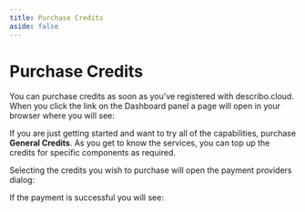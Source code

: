 ```yaml
---
title: Purchase Credits
aside: false
---
```


# Purchase Credits

You can purchase credits as soon as you've registered with describo.cloud. When you click the link
on the Dashboard panel a page will open in your browser where you will see:

<ImageComponent src="/images/configuration/purchase1.webp" />

If you are just getting started and want to try all of the capabilities, purchase **General
Credits**. As you get to know the services, you can top up the credits for specific components as
required.

Selecting the credits you wish to purchase will open the payment providers dialog:

<ImageComponent src="/images/configuration/purchase2.webp" />

If the payment is successful you will see:

<div class="flex flex-row space-x-2">
    <ImageComponent src="/images/configuration/purchase3.webp" />
    <ImageComponent src="/images/configuration/purchase4.webp" />
</div>
